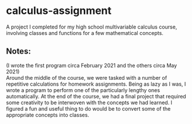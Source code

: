 # calculus-assignment
A project I completed for my high school multivariable calculus course, involving classes and functions for a few mathematical concepts.

## Notes:

(I wrote the first program circa February 2021 and the others circa May 2021)  
Around the middle of the course, we were tasked with a number of repetitive calculations for homework assignments. Being as lazy as I was, I wrote a program to perform one of the particularly lengthy ones automatically. At the end of the course, we had a final project that required some creativity to be interwoven with the concepts we had learned. I figured a fun and useful thing to do would be to convert some of the appropriate concepts into classes.
